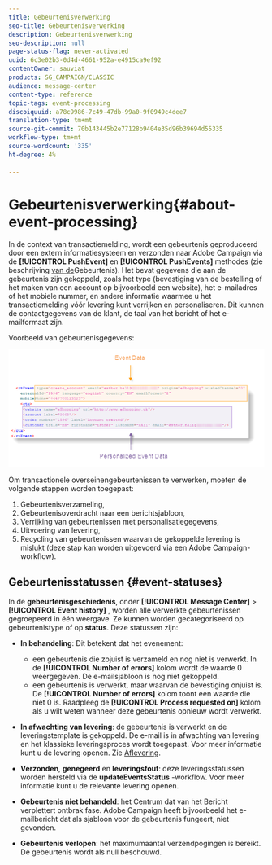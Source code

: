 ```yaml
---
title: Gebeurtenisverwerking
seo-title: Gebeurtenisverwerking
description: Gebeurtenisverwerking
seo-description: null
page-status-flag: never-activated
uuid: 6c3e02b3-0d4d-4661-952a-e4915ca9ef92
contentOwner: sauviat
products: SG_CAMPAIGN/CLASSIC
audience: message-center
content-type: reference
topic-tags: event-processing
discoiquuid: a78c9986-7c49-47db-99a0-9f0949c4dee7
translation-type: tm+mt
source-git-commit: 70b143445b2e77128b9404e35d96b39694d55335
workflow-type: tm+mt
source-wordcount: '335'
ht-degree: 4%

---
```



# Gebeurtenisverwerking{#about-event-processing}

In de context van transactiemelding, wordt een gebeurtenis geproduceerd door een extern informatiesysteem en verzonden naar Adobe Campaign via de **[!UICONTROL PushEvent]** en **[!UICONTROL PushEvents]** methodes (zie beschrijving [van de](../../message-center/using/event-description.md)Gebeurtenis). Het bevat gegevens die aan de gebeurtenis zijn gekoppeld, zoals het type (bevestiging van de bestelling of het maken van een account op bijvoorbeeld een website), het e-mailadres of het mobiele nummer, en andere informatie waarmee u het transactiemelding vóór levering kunt verrijken en personaliseren. Dit kunnen de contactgegevens van de klant, de taal van het bericht of het e-mailformaat zijn.

Voorbeeld van gebeurtenisgegevens:

![](assets/messagecenter_events_request_001.png)

Om transactionele overseinengebeurtenissen te verwerken, moeten de volgende stappen worden toegepast:

1. Gebeurtenisverzameling,
1. Gebeurtenisoverdracht naar een berichtsjabloon,
1. Verrijking van gebeurtenissen met personalisatiegegevens,
1. Uitvoering van levering,
1. Recycling van gebeurtenissen waarvan de gekoppelde levering is mislukt (deze stap kan worden uitgevoerd via een Adobe Campaign-workflow).

## Gebeurtenisstatussen {#event-statuses}

In de **gebeurtenisgeschiedenis**, onder **[!UICONTROL Message Center]** > **[!UICONTROL Event history]** , worden alle verwerkte gebeurtenissen gegroepeerd in één weergave. Ze kunnen worden gecategoriseerd op gebeurtenistype of op **status**. Deze statussen zijn:

* **In behandeling**: Dit betekent dat het evenement:

   * een gebeurtenis die zojuist is verzameld en nog niet is verwerkt. In de **[!UICONTROL Number of errors]** kolom wordt de waarde 0 weergegeven. De e-mailsjabloon is nog niet gekoppeld.
   * een gebeurtenis is verwerkt, maar waarvan de bevestiging onjuist is. De **[!UICONTROL Number of errors]** kolom toont een waarde die niet 0 is. Raadpleeg de **[!UICONTROL Process requested on]** kolom als u wilt weten wanneer deze gebeurtenis opnieuw wordt verwerkt.

* **In afwachting van levering**: de gebeurtenis is verwerkt en de leveringstemplate is gekoppeld. De e-mail is in afwachting van levering en het klassieke leveringsproces wordt toegepast. Voor meer informatie kunt u de levering openen. Zie [Aflevering](../../delivery/using/about-message-tracking.md).
* **Verzonden**, **genegeerd** en **leveringsfout**: deze leveringsstatussen worden hersteld via de **updateEventsStatus** -workflow. Voor meer informatie kunt u de relevante levering openen.
* **Gebeurtenis niet behandeld**: het Centrum dat van het Bericht verplettert ontbrak fase. Adobe Campaign heeft bijvoorbeeld het e-mailbericht dat als sjabloon voor de gebeurtenis fungeert, niet gevonden.
* **Gebeurtenis verlopen**: het maximumaantal verzendpogingen is bereikt. De gebeurtenis wordt als null beschouwd.
